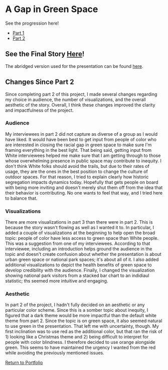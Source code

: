 # A Gap in Green Space

See the progression here!
- [Part 1](https://taypopp.github.io/Popp-Portfolio/FinalProject_tpopp.html)
- [Part 2](https://taypopp.github.io/Popp-Portfolio/Finalproject2_tpopp.html)

## See the Final Story [Here](https://carnegiemellon.shorthandstories.com/a-gap-in-green-space/)!

The abridged version used for the presentation can be found [here](https://carnegiemellon.shorthandstories.com/a-gap-in-green-space/). 

## Changes Since Part 2

Since completing part 2 of this project, I made several changes regarding my choice in audience, the number of visualizations, and the overall aesthetic of the story. Overall, I think these changes improved the clarity and impactfulness of the project. 

### Audience

My interviewees in part 2 did not capture as diverse of a group as I would have liked. It would have been best to get input from people of color who are interested in closing the racial gap in green space to make sure I'm framing everything in the best light. That being said, getting input from White interviewees helped me make sure that I am getting through to those whose overwhelming presence in public space may contribute to inequity. I don't think White folks should avoid the trails, but due to their rates of usage, they are the ones in the best position to change the culture of outdoor spaces. For that reason, I tried to explain clearly how historic segregation impacts dynamics today. Hopefully that gets people on board with being more inviting and doesn't merely shut them off from the idea that their behavior is contributing. No one wants to feel that way, and I tried here to balance that. 

### Visualizations

There are more visualizations in part 3 than there were in part 2. This is because the story wasn't flowing as well as I wanted it to. In particular, I added a couple of visualizations at the beginning to help open the broad topic: people of color have less access to green space than White people. This was a suggestion from one of my interviewees. According to that interviewee, including an introduction helps ground the audience in the topic and doesn't create confusion about whether the presentation is about urban green space or national park spaces; it's about all of it. I also added additional visualizations to depict the health benefits of green space to develop credibility with the audience. Finally, I changed the visualization showing national park visitors from a stacked bar chart to an indidiaul statistic; ths seemed more intuitive and engaging. 

### Aesthetic

In part 2 of the project, I hadn't fully decided on an aesthetic or any particular color scheme. Since this is a somber topic about inequity, I figured that a dark theme would be more impactful than the default white theme from part 2. Since the topic is on green space, it also seemed natural to use green in the presentation. That left me with uncertainty, though. My first inclination was to use red as the additional color, but that ran the risk of 1) looking like a Christmas theme and 2) being difficult to interpret for people with color blindness. I therefore decided to use orange alongside green. This seems to have maintained the urgency I wanted from the red while avoiding the previously mentioned issues. 

[Return to Portfolio](https://taypopp.github.io/Popp-Portfolio)

